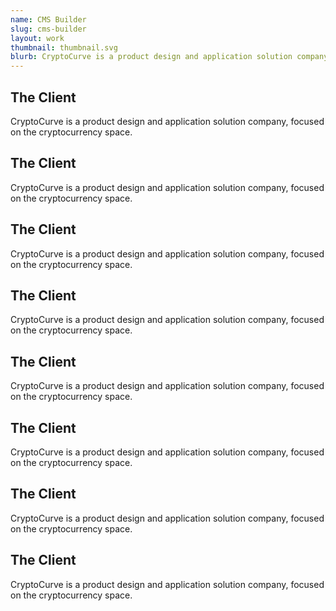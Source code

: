 ```yaml
---
name: CMS Builder
slug: cms-builder
layout: work
thumbnail: thumbnail.svg
blurb: CryptoCurve is a product design and application solution company, focused on the cryptocurrency space.
---
```


## The Client

CryptoCurve is a product design and application solution company, focused on the cryptocurrency space.

## The Client

CryptoCurve is a product design and application solution company, focused on the cryptocurrency space.

## The Client

CryptoCurve is a product design and application solution company, focused on the cryptocurrency space.

## The Client

CryptoCurve is a product design and application solution company, focused on the cryptocurrency space.

## The Client

CryptoCurve is a product design and application solution company, focused on the cryptocurrency space.

## The Client

CryptoCurve is a product design and application solution company, focused on the cryptocurrency space.

## The Client

CryptoCurve is a product design and application solution company, focused on the cryptocurrency space.

## The Client

CryptoCurve is a product design and application solution company, focused on the cryptocurrency space.
